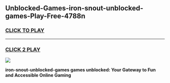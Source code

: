 
## Unblocked-Games-iron-snout-unblocked-games-Play-Free-4788n
<h3>
<a href="https://premium76.site?title=iron-snout-unblocked-games&ref=15A">CLICK TO PLAY</a></h3>
<hr>

<h3>
<a href="https://premium76.site?title=iron-snout-unblocked-games&ref=15A">CLICK 2 PLAY</a>
  
</h3>

<a href="https://premium76.site?title=iron-snout-unblocked-games&ref=15A"><img src="https://clearcache.store/games.png"></a>


**iron-snout-unblocked-games games unblocked: Your Gateway to Fun and Accessible Online Gaming**
